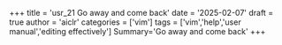 +++
title = 'usr_21 Go away and come back'
date = '2025-02-07'
draft = true
author = 'aiclr'
categories = ['vim']
tags = ['vim','help','user manual','editing effectively']
Summary='Go away and come back'
+++